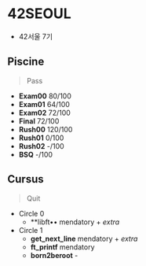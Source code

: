 # 42SEOUL
* 42서울 7기

## Piscine
> Pass
* **Exam00** 80/100
* **Exam01** 64/100
* **Exam02** 72/100
* **Final**  72/100
* **Rush00** 120/100
* **Rush01** 0/100
* **Rush02** -/100
* **BSQ** -/100

## Cursus
> Quit
- Circle 0
  * **libft•• mendatory + *extra*
- Circle 1
  * **get_next_line** mendatory + *extra*
  * **ft_printf** mendatory
  * **born2beroot** -
